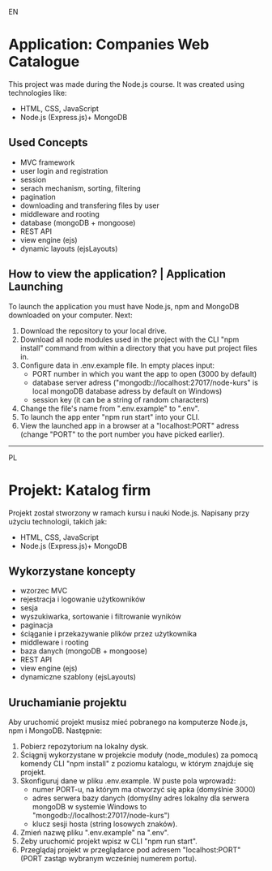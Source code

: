 EN
# Application: Companies Web Catalogue
This project was made during the Node.js course. It was created using technologies like:
- HTML, CSS, JavaScript
- Node.js (Express.js)+ MongoDB

## Used Concepts
- MVC framework
- user login and registration
- session
- serach mechanism, sorting, filtering
- pagination
- downloading and transfering files by user
- middleware and rooting
- database (mongoDB + mongoose)
- REST API
- view engine (ejs)
- dynamic layouts (ejsLayouts)

## How to view the application? | Application Launching
To launch the application you must have Node.js, npm and MongoDB downloaded on your computer. Next:
1. Download the repository to your local drive.
2. Download all node modules used in the project with the CLI "npm install" command from within a directory that you have put project files in.
3. Configure data in .env.example file. In empty places input:
	- PORT number in which you want the app to open (3000 by default)
	- database server adress ("mongodb://localhost:27017/node-kurs" is local mongoDB database adress by default on Windows)
	- session key (it can be a string of random characters)
4. Change the file's name from ".env.example" to ".env".
5. To launch the app enter "npm run start" into your CLI.
6. View the launched app in a browser at a "localhost:PORT" adress (change "PORT" to the port number you have picked earlier).


---------------------------------------------------------------------------------------------------

PL

# Projekt: Katalog firm
Projekt został stworzony w ramach kursu i nauki Node.js. Napisany przy użyciu technologii, takich jak:
- HTML, CSS, JavaScript
- Node.js (Express.js)+ MongoDB

## Wykorzystane koncepty
- wzorzec MVC
- rejestracja i logowanie użytkowników
- sesja
- wyszukiwarka, sortowanie i filtrowanie wyników
- paginacja
- ściąganie i przekazywanie plików przez użytkownika
- middleware i rooting
- baza danych (mongoDB + mongoose)
- REST API
- view engine (ejs)
- dynamiczne szablony (ejsLayouts)


## Uruchamianie projektu
Aby uruchomić projekt musisz mieć pobranego na komputerze Node.js, npm i MongoDB. Następnie:
1. Pobierz repozytorium na lokalny dysk.
2. Ściągnij wykorzystane w projekcie moduły (node_modules) za pomocą komendy CLI "npm install" z poziomu katalogu, w którym znajduje się projekt.
3. Skonfiguruj dane w pliku .env.example. W puste pola wprowadź:
	- numer PORT-u, na którym ma otworzyć się apka (domyślnie 3000)
	- adres serwera bazy danych (domyślny adres lokalny dla serwera mongoDB w systemie Windows to "mongodb://localhost:27017/node-kurs")
	- klucz sesji hosta (string losowych znaków).
4. Zmień nazwę pliku ".env.example" na ".env".
5. Żeby uruchomić projekt wpisz w CLI "npm run start".
6. Przeglądaj projekt w przeglądarce pod adresem "localhost:PORT" (PORT zastąp wybranym wcześniej numerem portu).
